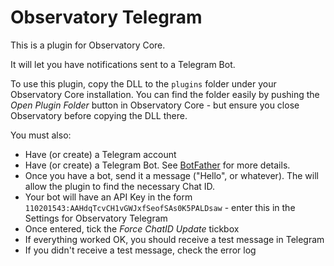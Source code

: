 # Observatory Telegram

This is a plugin for Observatory Core.

It will let you have notifications sent to a Telegram Bot.

To use this plugin, copy the DLL to the `plugins` folder under your Observatory Core installation. You can find the folder easily by pushing the _Open Plugin Folder_ button in Observatory Core - but ensure you close Observatory before copying the DLL there.

You must also:
* Have (or create) a Telegram account
* Have (or create) a Telegram Bot. See [BotFather](https://core.telegram.org/bots#6-botfather) for more details.
* Once you have a bot, send it a message ("Hello", or whatever). The will allow the plugin to find the necessary Chat ID.
* Your bot will have an API Key in the form `110201543:AAHdqTcvCH1vGWJxfSeofSAs0K5PALDsaw` - enter this in the Settings for Observatory Telegram
* Once entered, tick the _Force ChatID Update_ tickbox
* If everything worked OK, you should receive a test message in Telegram
* If you didn't receive a test message, check the error log
